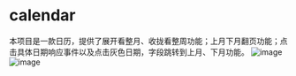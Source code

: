 # calendar
本项目是一款日历，提供了展开看整月、收拢看整周功能；上月下月翻页功能；点击具体日期响应事件以及点击灰色日期，字段跳转到上月、下月功能。
![image](https://github.com/RLLH/calendar/blob/master/1.png)
![image](https://github.com/RLLH/calendar/blob/master/2.png)

